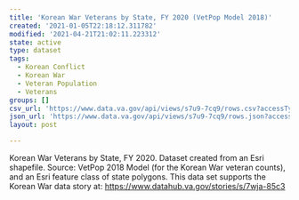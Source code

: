 ```yaml
---
title: 'Korean War Veterans by State, FY 2020 (VetPop Model 2018)'
created: '2021-01-05T22:18:12.311782'
modified: '2021-04-21T21:02:11.223312'
state: active
type: dataset
tags:
  - Korean Conflict
  - Korean War
  - Veteran Population
  - Veterans
groups: []
csv_url: 'https://www.data.va.gov/api/views/s7u9-7cq9/rows.csv?accessType=DOWNLOAD'
json_url: 'https://www.data.va.gov/api/views/s7u9-7cq9/rows.json?accessType=DOWNLOAD'
layout: post

---
```

Korean War Veterans by State, FY 2020. Dataset created from an Esri shapefile. Source: VetPop 2018 Model (for the Korean War veteran counts), and an Esri feature class of state polygons. This data set supports the Korean War data story at: https://www.datahub.va.gov/stories/s/7wja-85c3
